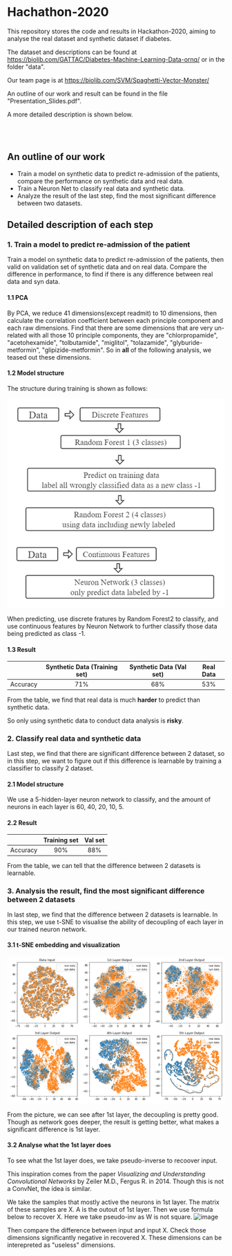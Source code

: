 # Hachathon-2020

This repository stores the code and results in Hackathon-2020, aiming to analyse the real dataset  and synthetic dataset if diabetes.

The dataset and descriptions can be found at https://biolib.com/GATTAC/Diabetes-Machine-Learning-Data-ornq/ or in the folder "data".

Our team page is at https://biolib.com/SVM/Spaghetti-Vector-Monster/

An outline of our work and result can be found in the file "Presentation_Slides.pdf".

A more detailed description is shown below.

<br/><br/>

## An outline of our work

- Train a model on synthetic data to predict re-admission of the patients, compare the performance on synthetic data and real data.
- Train a Neuron Net to classify real data and synthetic data.
- Analyze the result of the last step, find the most significant difference between two datasets.

## Detailed description of each step

### 1. Train a model to predict re-admission of the patient

Train a model on synthetic data to predict re-admission of the patients, then valid on validation set of synthetic data and on real data.
Compare the difference in performance, to find if there is any difference between real data and syn data.


#### 1.1 PCA

By PCA, we reduce 41 dimensions(except readmit) to 10 dimensions, then calculate the correlation coefficient between each principle component and each raw dimensions.
Find that there are some dimensions that are very un-related with all those 10 principle components, they are "chlorpropamide", "acetohexamide", "tolbutamide", "miglitol", "tolazamide", "glyburide-metformin", "glipizide-metformin". 
So in **all** of the following analysis, we teased out these dimensions.

#### 1.2 Model structure 

The structure during training is shown as follows:

![image](https://github.com/hejj16/Hachathon-2020/blob/main/model-structure1.png)

When predicting, use discrete fratures by Random Forest2 to classify, and use continuous features by Neuron Network to further classify those data being predicted as class -1.

#### 1.3 Result

|            |  Synthetic Data (Training set)   |  Synthetic Data (Val set)  |  Real Data  |
| :------:   | :----:   | :----: |  :----: |
| Accuracy   | 71%      |   68%   |  53% |

From the table, we find that real data is much **harder** to predict than synthetic data.

So only using synthetic data to conduct data analysis is **risky**.


### 2. Classify real data and synthetic data

Last step, we find that there are significant difference between 2 dataset, so in this step, we want to figure out if this difference is learnable by training a classifier to classify 2 dataset.

#### 2.1 Model structure

We use a 5-hidden-layer neuron network to classify, and the amount of neurons in each layer is 60, 40, 20, 10, 5.

#### 2.2 Result
|            |  Training set   |  Val set  |
| :------:   | :----:   | :----: | 
| Accuracy   | 90%      |   88%   |

From the table, we can tell that the difference between 2 datasets is learnable.


### 3. Analysis the result, find the most significant difference between 2 datasets

In last step, we find that the difference between 2 datasets is learnable. In this step, we use t-SNE to visualise the ability of decoupling of each layer in our trained neuron network.

#### 3.1 t-SNE embedding and visualization


![image](https://github.com/hejj16/Hachathon-2020/blob/main/tsne.png)

From the picture, we can see after 1st layer, the decoupling is pretty good. Though as network goes deeper, the result is getting better, what makes a significant difference is 1st layer. 

#### 3.2 Analyse what the 1st layer does

To see what the 1st layer does, we take pseudo-inverse to recoover input.

This inspiration comes from the paper *Visualizing and Understanding Convolutional Networks* by Zeiler M.D., Fergus R. in 2014. Though this is not a ConvNet, the idea is similar.

We take the samples that mostly active the neurons in 1st layer. The matrix of these samples are X. A is the outout of 1st layer. Then we use formula below to recover X. Here we take pseudo-inv as W is not square.
![image](https://github.com/hejj16/Hachathon-2020/upload)

Then compare the difference between input and input X. Check those dimensions significantly negative in recovered X. These dimensions can be interepreted as "useless" dimensions.





